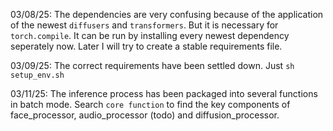 03/08/25: The dependencies are very confusing because of the application of the newest `diffusers` and `transformers`. But it is necessary for `torch.compile`. It can be run by installing every newest dependency seperately now. Later I will try to create a stable requirements file.

03/09/25: The correct requirements have been settled down. Just `sh setup_env.sh`

03/11/25: The inference process has been packaged into several functions in batch mode. Search `core function` to find the key components of face_processor, audio_processor (todo) and diffusion_processor.